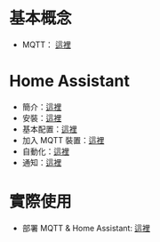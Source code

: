 # 基本概念
- MQTT： [這裡](./mqtt.md)

# Home Assistant
- 簡介：[這裡](./Home%20Assistant/intro.md)
- 安裝：[這裡](./Home%20Assistant/install.md)
- 基本配置：[這裡](./Home%20Assistant/config/basic.md)
- 加入 MQTT 裝置：[這裡](./Home%20Assistant/config/mqtt.md)
- 自動化：[這裡](./Home%20Assistant/automation.md)
- 通知：[這裡](./Home%20Assistant/notification.md)

# 實際使用
- 部署 MQTT & Home Assistant:  [這裡](./deployment/MQTT_HA.md)
